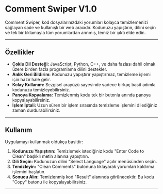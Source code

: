 # Comment Swiper V1.0

Comment Swiper, kod dosyalarınızdaki yorumları kolayca temizlemenizi sağlayan sade ve kullanışlı bir web aracıdır. Kodunuzu yapıştırın, dilini seçin ve tek bir tıklamayla tüm yorumlardan arınmış, temiz bir çıktı elde edin.

---

## Özellikler

* **Çoklu Dil Desteği:** JavaScript, Python, C++, ve daha fazlası dahil olmak üzere birden fazla programlama dilini destekler.
* **Anlık Geri Bildirim:** Kodunuzu yapıştırır yapıştırmaz, temizleme işlemi için hazır hale gelir.
* **Kolay Kullanım:** Sezgisel arayüzü sayesinde sadece birkaç basit adımla kodunuzu temizleyebilirsiniz.
* **Panoya Kopyalama:** Temizlenmiş kodu tek bir butonla anında panoya kopyalayabilirsiniz.
* **İşlem İptali:** Uzun süren bir işlem sırasında temizleme işlemini dilediğiniz zaman durdurabilirsiniz.

---

## Kullanım

Uygulamayı kullanmak oldukça basittir:

1.  **Kodunuzu Yapıştırın:** Temizlemek istediğiniz kodu "Enter Code to Clean" başlıklı metin alanına yapıştırın.
2.  **Dili Seçin:** Kodunuzun dilini "Select Language" açılır menüsünden seçin.
3.  **Temizleyin:** "Clean Comments" butonuna tıklayarak yorumları kaldırma işlemini başlatın.
4.  **Sonucu Alın:** Temizlenmiş kod "Result" alanında görünecektir. Bu kodu "Copy" butonu ile kopyalayabilirsiniz.

---